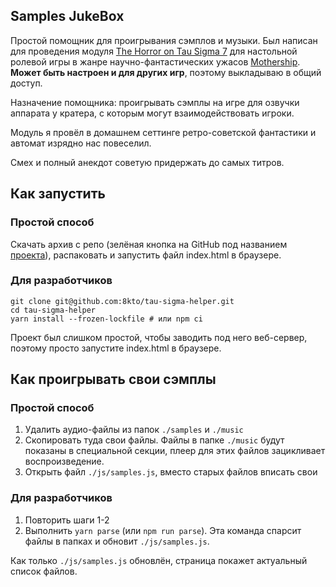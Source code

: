Samples JukeBox
----

Простой помощник для проигрывания сэмплов и музыки. 
Был написан для проведения модуля [The Horror on Tau Sigma 7](https://www.drivethrurpg.com/product/367968/The-Horror-on-Tau-Sigma-7) для настольной ролевой игры в жанре научно-фантастических ужасов [Mothership](https://www.mothershiprpg.ru).
**Может быть настроен и для других игр**, поэтому выкладываю в общий доступ.

Назначение помощника: проигрывать сэмплы на игре для озвучки аппарата у кратера, с которым могут взаимодействовать игроки.

Модуль я провёл в домашнем сеттинге ретро-советской фантастики и автомат изрядно нас повеселил. 

Смех и полный анекдот советую придержать до самых титров. 

## Как запустить

### Простой способ
Скачать архив с репо (зелёная кнопка на GitHub под названием [проекта](https://github.com/8kto/tau-sigma-helper)), распаковать и запустить файл index.html в браузере.

### Для разработчиков
```
git clone git@github.com:8kto/tau-sigma-helper.git
cd tau-sigma-helper
yarn install --frozen-lockfile # или npm ci
```
Проект был слишком простой, чтобы заводить под него веб-сервер, поэтому просто запустите index.html в браузере.


## Как проигрывать свои сэмплы

### Простой способ
1. Удалить аудио-файлы из папок `./samples` и `./music`
2. Скопировать туда свои файлы. Файлы в папке `./music` будут показаны в специальной секции, плеер для этих файлов зацикливает воспроизведение. 
3. Открыть файл `./js/samples.js`, вместо старых файлов вписать свои 


### Для разработчиков
1. Повторить шаги 1-2
2. Выполнить `yarn parse` (или `npm run parse`). Эта команда спарсит файлы в папках и обновит `./js/samples.js`.


Как только `./js/samples.js` обновлён, страница покажет актуальный список файлов.
